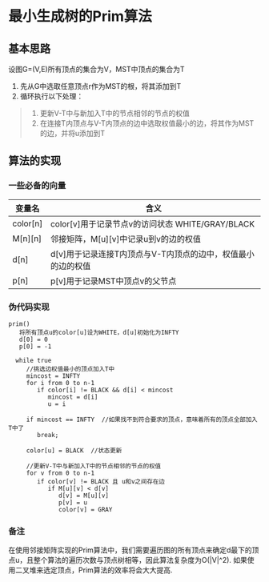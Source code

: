 # 最小生成树的Prim算法
## 基本思路
  设图G=(V,E)所有顶点的集合为V，MST中顶点的集合为T
 1. 先从G中选取任意顶点r作为MST的根，将其添加到T
 2. 循环执行以下处理：
 > 1. 更新V-T中与新加入T中的节点相邻的节点的权值
 > 2. 在连接T内顶点与V-T内顶点的边中选取权值最小的边，将其作为MST的边，并将u添加到T

## 算法的实现
### 一些必备的向量
变量名 | 含义
---|---
color[n] | color[v]用于记录节点v的访问状态 WHITE/GRAY/BLACK
M[n][n] | 邻接矩阵，M[u][v]中记录u到v的边的权值
d[n] | d[v]用于记录连接T内顶点与V-T内顶点的边中，权值最小的边的权值
p[n] | p[v]用于记录MST中顶点v的父节点

### 伪代码实现
```
prim()
   将所有顶点u的color[u]设为WHITE，d[u]初始化为INFTY
   d[0] = 0
   p[0] = -1
  
  while true
     //挑选边权值最小的顶点加入T中
     mincost = INFTY
     for i from 0 to n-1
        if color[i] != BLACK && d[i] < mincost
           mincost = d[i]
           u = i
           
     if mincost == INFTY  //如果找不到符合要求的顶点，意味着所有的顶点全部加入T中了
        break;
        
     color[u] = BLACK  //状态更新
     
     //更新V-T中与新加入T中的节点相邻的节点的权值
     for v from 0 to n-1
        if color[v] != BLACK 且 u和v之间存在边
           if M[u][v] < d[v]
              d[v] = M[u][v]
              p[v] = u
              color[v] = GRAY
```

### 备注
  在使用邻接矩阵实现的Prim算法中，我们需要遍历图的所有顶点来确定d最下的顶点u，且整个算法的遍历次数与顶点树相等，因此算法复杂度为O(|V|^2). 
  如果使用二叉堆来选定顶点，Prim算法的效率将会大大提高. 
